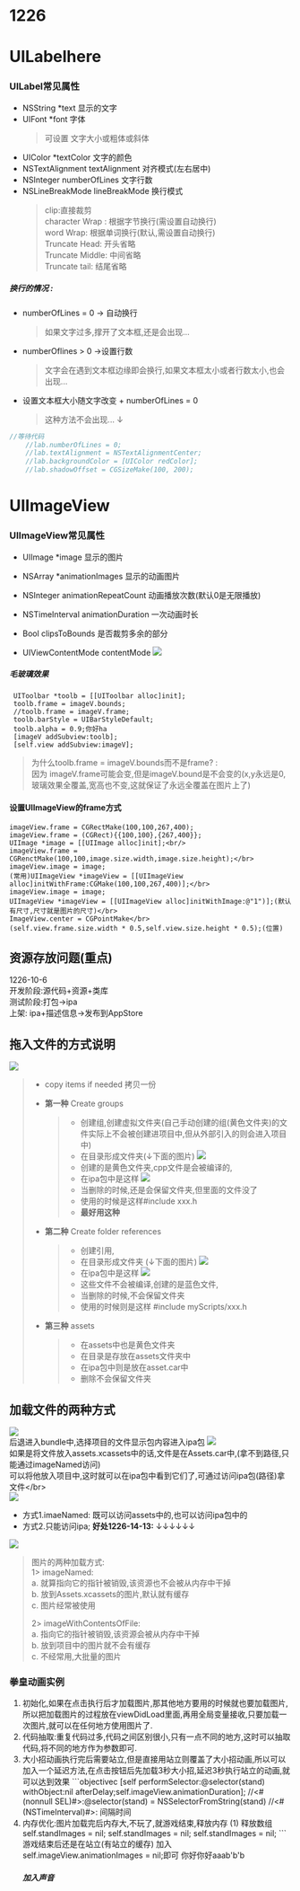# 1226

# UILabelhere

### UILabel常见属性

* NSString \*text 显示的文字
* UIFont \*font 字体
  > 可设置 文字大小或粗体或斜体
* UIColor \*textColor 文字的颜色
* NSTextAlignment textAlignment 对齐模式\(左右居中\)
* NSInteger numberOfLines 文字行数
* NSLineBreakMode lineBreakMode 换行模式
  > clip:直接裁剪  
  > character Wrap : 根据字节换行\(需设置自动换行\)  
  > word Wrap: 根据单词换行\(默认,需设置自动换行\)  
  > Truncate Head: 开头省略  
  > Truncate Middle: 中间省略  
  > Truncate tail: 结尾省略

##### 换行的情况 :

* numberOfLines = 0 -&gt; 自动换行
  > 如果文字过多,撑开了文本框,还是会出现...
* numberOflines &gt; 0 -&gt;设置行数
  > 文字会在遇到文本框边缘即会换行,如果文本框太小或者行数太小,也会出现...
* 设置文本框大小随文字改变 + numberOfLines = 0
  > 这种方法不会出现...  ↓

```objectivec
//等待代码
    //lab.numberOfLines = 0;
    //lab.textAlignment = NSTextAlignmentCenter;
    //lab.backgroundColor = [UIColor redColor];
    //lab.shadowOffset = CGSizeMake(100, 200);
```

# UIImageView

### UIImageView常见属性

* UIImage \*image 显示的图片
* NSArray \*animationImages 显示的动画图片
* NSInteger animationRepeatCount 动画播放次数\(默认0是无限播放\)
* NSTimeInterval animationDuration 一次动画时长
* Bool clipsToBounds 是否裁剪多余的部分

* UIViewContentMode contentMode
  ![](/assets/96A67D4A-10A8-491A-A02C-DD82441E5B18.png)

##### 毛玻璃效果

```objective
 UIToolbar *toolb = [[UIToolbar alloc]init];
 toolb.frame = imageV.bounds;
 //toolb.frame = imageV.frame;
 toolb.barStyle = UIBarStyleDefault;
 toolb.alpha = 0.9;你好ha 
 [imageV addSubview:toolb];
 [self.view addSubview:imageV];
```

> 为什么toolb.frame = imageV.bounds而不是frame? :  
> 因为 imageV.frame可能会变,但是imageV.bound是不会变的\(x,y永远是0,玻璃效果全覆盖,宽高也不变,这就保证了永远全覆盖在图片上了\)

#### 设置UIImageView的frame方式

```
imageView.frame = CGRectMake(100,100,267,400);
imageView.frame = (CGRect){{100,100},{267,400}};
UIImage *image = [[UIImage alloc]init];<br/>
imageView.frame = CGRenctMake(100,100,image.size.width,image.size.height);</br>
imageView.image = image;
(常用)UIImageView *imageView = [[UIImageView alloc]initWithFrame:CGMake(100,100,267,400)];</br>
imageView.image = image;
UIImageView *imageView = [[UIImageView alloc]initWithImage:@"1")];(默认有尺寸,尺寸就是图片的尺寸)</br>
ImageView.center = CGPointMake</br>
(self.view.frame.size.width * 0.5,self.view.size.height * 0.5);(位置)
```

## 资源存放问题\(**重点**\)

1226-10-6  
开发阶段:源代码+资源+类库  
测试阶段:打包-&gt;ipa  
上架: ipa+描述信息-&gt;发布到AppStore

## 拖入文件的方式说明

![](/assets/WX20170717-202950.png)

> * copy items if needed 拷贝一份
>
> * **第一种** Create groups
>
>   > * 创建组,创建虚拟文件夹\(自己手动创建的组\(黄色文件夹\)的文件实际上不会被创建进项目中,但从外部引入的则会进入项目中\)
>   > * 在目录形成文件夹\(↓下面的图片\)
>   >   ![](/assets/WX20170717-214646.png)
>   > * 创建的是黄色文件夹,cpp文件是会被编译的,
>   > * 在ipa包中是这样
>   >   ![](/assets/WX20170717-220327.png)
>   > * 当删除的时候,还是会保留文件夹,但里面的文件没了
>   > * 使用的时候是这样\#include xxx.h
>   > * **最好用这种**
>
> * **第二种** Create folder references
>
>   > * 创建引用,
>   > * 在目录形成文件夹 \(↓下面的图片\)
>   >   ![](/assets/WX20170717-214646.png)
>   > * 在ipa包中是这样
>   >   ![](/assets/WX20170717-220011.png)
>   > * 这些文件不会被编译,创建的是蓝色文件,
>   > * 当删除的时候,不会保留文件夹
>   > * 使用的时候则是这样 \#include myScripts/xxx.h
>
> * **第三种** assets
>   > * 在assets中也是黄色文件夹
>   > * 在目录是存放在assets文件夹中
>   > * 在ipa包中则是放在asset.car中
>   > * 删除不会保留文件夹

## 加载文件的两种方式

![](/assets/WX20170717-200057.png)</br>
后退进入bundle中,选择项目的文件显示包内容进入ipa包
![](/assets/WX20170717-200218.png)</br>
如果是将文件放入assets.xcassets中的话,文件是在Assets.car中,\(拿不到路径,只能通过imageNamed访问\)  
可以将他放入项目中,这时就可以在ipa包中看到它们了,可通过访问ipa包\(路径\)拿文件&lt;/br&gt;  
![](/assets/WX20170717-200631.png)

* 方式1.imaeNamed: 既可以访问assets中的,也可以访问ipa包中的
* 方式2.只能访问ipa; **好处1226-14-13:** ↓↓↓↓↓↓

![](/assets/WX20170717-201301.png)

> 图片的两种加载方式:  
>     1&gt; imageNamed:  
>       a. 就算指向它的指针被销毁,该资源也不会被从内存中干掉  
>       b. 放到Assets.xcassets的图片,默认就有缓存  
>       c. 图片经常被使用
>
> 2&gt; imageWithContentsOfFile:  
>       a. 指向它的指针被销毁,该资源会被从内存中干掉  
>       b. 放到项目中的图片就不会有缓存  
>       c. 不经常用,大批量的图片

### 拳皇动画实例

1. 初始化,如果在点击执行后才加载图片,那其他地方要用的时候就也要加载图片,所以把加载图片的过程放在viewDidLoad里面,再用全局变量接收,只要加载一次图片,就可以在任何地方使用图片了.
2. 代码抽取:重复代码过多,代码之间区别很小,只有一点不同的地方,这时可以抽取代码,将不同的地方作为参数即可.
3. 大小招动画执行完后需要站立,但是直接用站立则覆盖了大小招动画,所以可以加入一个延迟方法,在点击按钮后先加载3秒大小招,延迟3秒执行站立的动画,就可以达到效果
   \`\`\`objectivec
   \[self performSelector:@selector\(stand\) withObject:nil afterDelay;self.imageView.animationDuration\];
   //&lt;\#\(nonnull SEL\)\#&gt;:@selector\(stand\) = NSSelectorFromString\(stand\)
   //&lt;\#\(NSTimeInterval\)\#&gt;: 间隔时间
4. 内存优化:图片加载完后内存大,不玩了,就游戏结束,释放内存
   \(1\) 释放数组
   self.standImages = nil;
   self.standImages = nil;
   self.standImages = nil;
   \`\`\`
   游戏结束后还是在站立\(有站立的缓存\)
   加入 self.imageView.animationImages = nil;即可
   你好你好aaab'b'b
   ##### 加入声音



